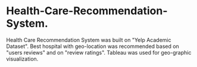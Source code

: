 # Health-Care-Recommendation-System.
Health Care Recommendation System was built on "Yelp Academic Dataset". Best hospital with geo-location was recommended based on "users reviews" and on "review ratings". Tableau was used for geo-graphic visualization.

